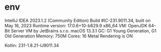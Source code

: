 # env
<p>
IntelliJ IDEA 2023.1.2 (Community Edition)
Build #IC-231.9011.34, built on May 16, 2023
Runtime version: 17.0.6+10-b829.9 x86_64
VM: OpenJDK 64-Bit Server VM by JetBrains s.r.o.
macOS 13.3.1
GC: G1 Young Generation, G1 Old Generation
Memory: 750M
Cores: 16
Metal Rendering is ON

Kotlin: 231-1.8.21-IJ9011.34
</p>